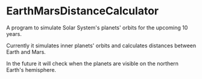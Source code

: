 # EarthMarsDistanceCalculator

A program to simulate Solar System's planets' orbits for the upcoming 10 years.

Currently it simulates inner planets' orbits and calculates distances between Earth and Mars.

In the future it will check when the planets are visible on the northern Earth's hemisphere.